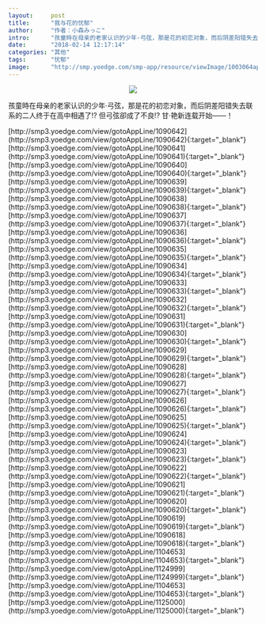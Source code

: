 ```yaml
---
layout:     post
title:      "我与花的忧郁"
author:     "作者：小森みっこ"
intro:      "孩童時在母亲的老家认识的少年·弓弦，那是花的初恋对象，而后阴差阳错失去联系的二人终于在高中相遇了!? 但弓弦卻成了不良!? 甘·艳新连载开始——！"
date:       "2018-02-14 12:17:14"
categories: "其他"
tags:       "忧郁"
image:      "http://smp.yoedge.com/smp-app/resource/viewImage/1003064appline.png"
---
```

<div style="text-align: center">
<p><img src="http://smp.yoedge.com/smp-app/resource/viewImage/1003064appline.png"/></p>
</div>
<p class="post-meta">
<span>孩童時在母亲的老家认识的少年·弓弦，那是花的初恋对象，而后阴差阳错失去联系的二人终于在高中相遇了!? 但弓弦卻成了不良!? 甘·艳新连载开始——！</span>
</p>
[http://smp3.yoedge.com/view/gotoAppLine/1090642](http://smp3.yoedge.com/view/gotoAppLine/1090642){:target="_blank"}
[http://smp3.yoedge.com/view/gotoAppLine/1090641](http://smp3.yoedge.com/view/gotoAppLine/1090641){:target="_blank"}
[http://smp3.yoedge.com/view/gotoAppLine/1090640](http://smp3.yoedge.com/view/gotoAppLine/1090640){:target="_blank"}
[http://smp3.yoedge.com/view/gotoAppLine/1090639](http://smp3.yoedge.com/view/gotoAppLine/1090639){:target="_blank"}
[http://smp3.yoedge.com/view/gotoAppLine/1090638](http://smp3.yoedge.com/view/gotoAppLine/1090638){:target="_blank"}
[http://smp3.yoedge.com/view/gotoAppLine/1090637](http://smp3.yoedge.com/view/gotoAppLine/1090637){:target="_blank"}
[http://smp3.yoedge.com/view/gotoAppLine/1090636](http://smp3.yoedge.com/view/gotoAppLine/1090636){:target="_blank"}
[http://smp3.yoedge.com/view/gotoAppLine/1090635](http://smp3.yoedge.com/view/gotoAppLine/1090635){:target="_blank"}
[http://smp3.yoedge.com/view/gotoAppLine/1090634](http://smp3.yoedge.com/view/gotoAppLine/1090634){:target="_blank"}
[http://smp3.yoedge.com/view/gotoAppLine/1090633](http://smp3.yoedge.com/view/gotoAppLine/1090633){:target="_blank"}
[http://smp3.yoedge.com/view/gotoAppLine/1090632](http://smp3.yoedge.com/view/gotoAppLine/1090632){:target="_blank"}
[http://smp3.yoedge.com/view/gotoAppLine/1090631](http://smp3.yoedge.com/view/gotoAppLine/1090631){:target="_blank"}
[http://smp3.yoedge.com/view/gotoAppLine/1090630](http://smp3.yoedge.com/view/gotoAppLine/1090630){:target="_blank"}
[http://smp3.yoedge.com/view/gotoAppLine/1090629](http://smp3.yoedge.com/view/gotoAppLine/1090629){:target="_blank"}
[http://smp3.yoedge.com/view/gotoAppLine/1090628](http://smp3.yoedge.com/view/gotoAppLine/1090628){:target="_blank"}
[http://smp3.yoedge.com/view/gotoAppLine/1090627](http://smp3.yoedge.com/view/gotoAppLine/1090627){:target="_blank"}
[http://smp3.yoedge.com/view/gotoAppLine/1090626](http://smp3.yoedge.com/view/gotoAppLine/1090626){:target="_blank"}
[http://smp3.yoedge.com/view/gotoAppLine/1090625](http://smp3.yoedge.com/view/gotoAppLine/1090625){:target="_blank"}
[http://smp3.yoedge.com/view/gotoAppLine/1090624](http://smp3.yoedge.com/view/gotoAppLine/1090624){:target="_blank"}
[http://smp3.yoedge.com/view/gotoAppLine/1090623](http://smp3.yoedge.com/view/gotoAppLine/1090623){:target="_blank"}
[http://smp3.yoedge.com/view/gotoAppLine/1090622](http://smp3.yoedge.com/view/gotoAppLine/1090622){:target="_blank"}
[http://smp3.yoedge.com/view/gotoAppLine/1090621](http://smp3.yoedge.com/view/gotoAppLine/1090621){:target="_blank"}
[http://smp3.yoedge.com/view/gotoAppLine/1090620](http://smp3.yoedge.com/view/gotoAppLine/1090620){:target="_blank"}
[http://smp3.yoedge.com/view/gotoAppLine/1090619](http://smp3.yoedge.com/view/gotoAppLine/1090619){:target="_blank"}
[http://smp3.yoedge.com/view/gotoAppLine/1090618](http://smp3.yoedge.com/view/gotoAppLine/1090618){:target="_blank"}
[http://smp3.yoedge.com/view/gotoAppLine/1104653](http://smp3.yoedge.com/view/gotoAppLine/1104653){:target="_blank"}
[http://smp3.yoedge.com/view/gotoAppLine/1124999](http://smp3.yoedge.com/view/gotoAppLine/1124999){:target="_blank"}
[http://smp3.yoedge.com/view/gotoAppLine/1104653](http://smp3.yoedge.com/view/gotoAppLine/1104653){:target="_blank"}
[http://smp3.yoedge.com/view/gotoAppLine/1125000](http://smp3.yoedge.com/view/gotoAppLine/1125000){:target="_blank"}


